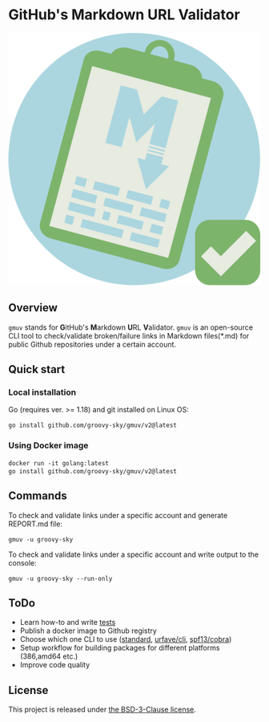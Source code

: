 # GitHub's Markdown URL Validator

![](/img/logo.svg)

## Overview
`gmuv` stands for **G**itHub's **M**arkdown **U**RL **V**alidator. `gmuv` is an open-source CLI tool to check/validate broken/failure links in Markdown files(*.md) for public Github repositories under a certain account.

## Quick start

### Local installation

Go (requires ver. >= 1.18) and git installed on Linux OS:
```
go install github.com/groovy-sky/gmuv/v2@latest
```

### Using Docker image

```
docker run -it golang:latest
go install github.com/groovy-sky/gmuv/v2@latest
```

## Commands

To check and validate links under a specific account and generate REPORT.md file:
```
gmuv -u groovy-sky
```

To check and validate links under a specific account and write output to the console:
```
gmuv -u groovy-sky --run-only
```

## ToDo

* Learn how-to and write [tests](https://pkg.go.dev/testing)
* Publish a docker image to Github registry
* Choose which one CLI to use ([standard](https://pkg.go.dev/flag), [urfave/cli](https://github.com/urfave/cli), [spf13/cobra](https://github.com/spf13/cobra))
* Setup workflow for building packages for different platforms (386,amd64 etc.)
* Improve code quality

## License
This project is released under [the BSD-3-Clause license](https://github.com/groovy-sky/gmuc/blob/main/LICENSE).
